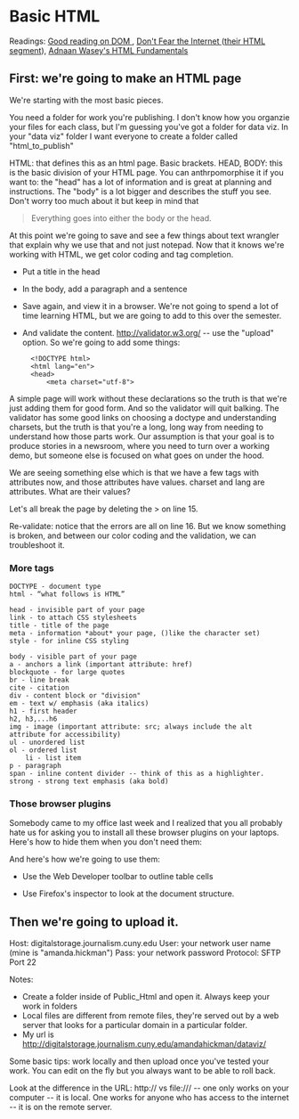 # Basic HTML 

Readings: 
[Good reading on DOM ](http://en.wikipedia.org/wiki/Span_and_div), [Don't Fear the Internet ](http://www.dontfeartheinternet.com/) ([their HTML segment](http://www.dontfeartheinternet.com/html/html)), [Adnaan Wasey's HTML Fundamentals](http://www.slideshare.net/adnaanwasey/html-fundamentals-for-web-producers)

## First: we're going to make an HTML page
We're starting with the most basic pieces. 

You need a folder for work you're publishing. I don't know how you organzie your files for each class, but I'm guessing you've got a folder for data viz. In your "data viz" folder I want everyone to create a folder called "html_to_publish"

HTML: that defines this as an html page. Basic brackets. 
HEAD, BODY: this is the basic division of your HTML page. You can anthrpomorphise it if you want to: the "head" has a lot of information and is great at planning and instructions. The "body" is a lot bigger and describes the stuff you see. Don't worry too much about it but keep in mind that

> Everything goes into either the body or the head.

At this point we're going to save and see a few things about text wrangler that explain why we use that and not just notepad. Now that it knows we're working with HTML, we get color coding and tag completion. 

+ Put a title in the head

+ In the body, add a paragraph and a sentence

+ Save again, and view it in a browser. We're not going to spend a lot of time learning HTML, but we are going to add to this over the semester. 

+ And validate the content. http://validator.w3.org/ -- use the "upload" option. So we're going to add some things:
	
	    <!DOCTYPE html>
	    <html lang="en">
	    <head>
	        <meta charset="utf-8">     

A simple page will work without these declarations so the truth is that we're just adding them for good form. And so the validator will quit balking. The validator has some good links on choosing a doctype and understanding charsets, but the truth is that you're a long, long way from needing to understand how those parts work. Our assumption is that your goal is to produce stories in a newsroom, where you need to turn over a working demo, but someone else is focused on what goes on under the hood. 

We are seeing something else which is that we have a few tags with attributes now, and those attributes have values. charset and lang are attributes. What are their values?

Let's all break the page by deleting the > on line 15. 

Re-validate: notice that the errors are all on line 16. But we know something is broken, and between our color coding and the validation, we can troubleshoot it. 

### More tags

    DOCTYPE - document type
    html - “what follows is HTML”

    head - invisible part of your page
    link - to attach CSS stylesheets    
    title - title of the page
    meta - information *about* your page, ()like the character set)    
    style - for inline CSS styling
     
    body - visible part of your page
    a - anchors a link (important attribute: href)
    blockquote - for large quotes
    br - line break
    cite - citation
    div - content block or "division"
    em - text w/ emphasis (aka italics)
    h1 - first header
    h2, h3,...h6
    img - image (important attribute: src; always include the alt attribute for accessibility)
    ul - unordered list
    ol - ordered list
        li - list item
    p - paragraph
    span - inline content divider -- think of this as a highlighter. 
    strong - strong text emphasis (aka bold)


### Those browser plugins

Somebody came to my office last week and I realized that you all probably hate us for asking you to install all these browser plugins on your laptops. Here's how to hide them when you don't need them:

And here's how we're going to use them:

+ Use the Web Developer toolbar to outline table cells

+ Use Firefox's inspector to look at the document structure. 


## Then we're going to upload it.
Host: digitalstorage.journalism.cuny.edu
User: your network user name (mine is "amanda.hickman")
Pass: your network password
Protocol: SFTP
Port 22

Notes:
* Create a folder inside of Public_Html and open it. Always keep your work in folders
* Local files are different from remote files, they're served out by a web server that looks for a particular domain in a particular folder. 
* My url is <http://digitalstorage.journalism.cuny.edu/amandahickman/dataviz/>

Some basic tips: work locally and then upload once you've tested your work. You can edit on the fly but you always want to be able to roll back. 

Look at the difference in the URL: http:// vs file:/// -- one only works on your computer -- it is local. One works for anyone who has access to the internet -- it is on the remote server. 


